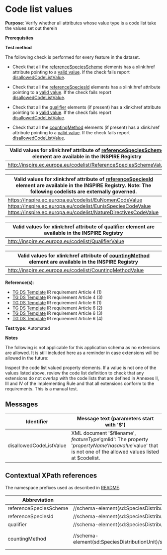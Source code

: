 # Code list values

**Purpose**: Verify whether all attributes whose value type is a code list take the values set out therein

**Prerequisites**

**Test method**

The following check is performed for every feature in the dataset.

* Check that all the [referenceSpeciesScheme](#referenceSpeciesScheme) elements has a xlink:href attribute pointing to a [valid value](#validValue). If the check fails report [disallowedCodeListValue](#disallowedCodeListValue).

* Check that all the [referenceSpeciesId](#referenceSpeciesId) elements has a xlink:href attribute pointing to a [valid value](#validValue). If the check fails report [disallowedCodeListValue](#disallowedCodeListValue).

* Check that all the [qualifier](#qualifier) elements (if present) has a xlink:href attribute pointing to a [valid value](#validValue). If the check fails report [disallowedCodeListValue](#disallowedCodeListValue).

* Check that all the [countingMethod](#countingMethod) elements (if present) has a xlink:href attribute pointing to a [valid value](#validValue). If the check fails report [disallowedCodeListValue](#disallowedCodeListValue).


| <a name="validValue"></a> Valid values for xlink:href attribute of [referenceSpeciesScheme](#referenceSpeciesScheme) element are available in the INSPIRE Registry| 
| ---- | 
| http://inspire.ec.europa.eu/codelist/ReferenceSpeciesSchemeValue | 

| <a name="validValue"></a> Valid values for xlink:href attribute of [referenceSpeciesId](#referenceSpeciesId) element are available in the INSPIRE Registry. Note: The following codelists are externally governed.| 
| ---- | 
| https://inspire.ec.europa.eu/codelist/EuNomenCodeValue <br> https://inspire.ec.europa.eu/codelist/EunisSpeciesCodeValue <br> https://inspire.ec.europa.eu/codelist/NatureDirectivesCodeValue|

| <a name="validValue"></a> Valid values for xlink:href attribute of [qualifier](#qualifier) element are available in the INSPIRE Registry| 
| ---- | 
| http://inspire.ec.europa.eu/codelist/QualifierValue | 

| <a name="validValue"></a> Valid values for xlink:href attribute of [countingMethod](#countingMethod) element are available in the INSPIRE Registry| 
| ---- | 
| http://inspire.ec.europa.eu/codelist/CountingMethodValue | 


**Reference(s)**: 

* [TG DS Template](./README.md#ref_TG_DS_tmpl) IR requirement Article 4 (1)
* [TG DS Template](./README.md#ref_TG_DS_tmpl) IR requirement Article 4 (3)
* [TG DS Template](./README.md#ref_TG_DS_tmpl) IR requirement Article 6 (1)
* [TG DS Template](./README.md#ref_TG_DS_tmpl) IR requirement Article 6 (2)
* [TG DS Template](./README.md#ref_TG_DS_tmpl) IR requirement Article 6 (3)
* [TG DS Template](./README.md#ref_TG_DS_tmpl) IR requirement Article 6 (4)

**Test type**: Automated

**Notes**

The following is not applicable for this application schema as no extensions are allowed. It is still included here as a reminder in case extensions will be allowed in the future:

Inspect the code list valued property elements. If a value is not one of the values listed above, review the code list definition to check that any extensions do not overlap with the code lists that are defined in Annexes II, III and IV of the Implementing Rule and that all extensions conform to the requirements. This is a manual test.

## Messages

Identifier  |  Message text (parameters start with '$')
---------------------------------------------------------- | -------------------------------------------------------------------------
disallowedCodeListValue <a name="disallowedCodeListValue"/>  |  XML document '$filename', $featureType '$gmlid': The property '$propertyName' has a value '$value' that is not one of the allowed values listed at $codelist. 

## Contextual XPath references

The namespace prefixes used as described in [README](./README.md#namespaces).

Abbreviation                                               |  XPath expression				|Multiplicity       |Voidable
---------------------------------------------------------- | -------------------------------|-------------------|---------
referenceSpeciesScheme <a name="referenceSpeciesScheme"></a>   | //schema-element(sd:SpeciesDistributionUnit)/sd:speciesName/sd:SpeciesNameType/sd:referenceSpeciesScheme | 1 | No
referenceSpeciesId <a name="referenceSpeciesId"></a>   | //schema-element(sd:SpeciesDistributionUnit)/sd:speciesName/sd:SpeciesNameType/sd:referenceSpeciesId | 1 | No
qualifier <a name="qualifier"></a> | //schema-element(sd:SpeciesDistributionUnit)sd:speciesName/sd:SpeciesNameType/sd:qualifier | 0..1 | Yes
countingMethod <a name="countingMethod"></a> | //schema-element(sd:SpeciesDistributionUnit)/sd:distributionInfo/sd:DistributionInfoType/sd:populationSize/sd:PopulationSizeType/sd:countingMethod | 1 (The parent is optional) | No